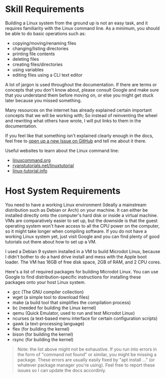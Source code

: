 
# Skill Requirements

Building a Linux system from the ground up is not an easy task, and
it requires familiarity with the Linux command line. As a minimum,
you should be able to do basic operations such as:

* copying/moving/renaming files
* changing/listing directories
* printing file contents
* deleting files
* creating files/directories
* using variables
* editing files using a CLI text editor

A lot of jargon is used throughout the documentation. If there are terms or
concepts that you don't know about, please consult Google and make sure
that you understand them before moving on, or else you might get stuck later
because you missed something.

Many resources on the internet has already explained certain important
concepts that we will be working with; So instead of reinventing the wheel
and rewriting what others have wrote, I will put links to them in the
documentation.

If you feel like that something isn't explained clearly enough in the docs,
feel free to 
[open up a new Issue on GitHub](github.com/Unturned3/Microdot/issues) 
and tell me about it there.

Useful websites to learn about the Linux command line:
* [linuxcommand.org](http://linuxcommand.org)
* [ryanstutorials.net/linuxtutorial](https://ryanstutorials.net/linuxtutorial)
* [linux-tutorial.info](http://linux-tutorial.info)

# Host System Requirements

You need to have a working Linux environment (Ideally a mainstream
distribution such as Debian or Arch) on your machine. It can either be
installed directly onto the computer's hard disk or inside a virtual
machine. VMs are comparatively easier to set up, but the downside is
that the guest operating system won't have access to all the CPU power
on the computer, so it might take longer when compiling software. If you
do not have a working Linux system yet, just visit Google and you can
find plenty of good tutorials out there about how to set up a VM.

I used a Debian 9 system installed in a VM to build Microdot Linux, because
I didn't bother to do a hard drive install and mess with the Apple boot
loader. The VM has 16GB of free disk space, 2GB of RAM, and 2 CPU cores. 

Here's a list of required packages for building Microdot Linux. You can
use Google to find distribution-specific instructions for installing
these packages onto your host Linux system.

* gcc (The GNU compiler collection)
* wget (a simple tool to download files)
* make (a build tool that simplifies the compilation process)
* bc (needed for building the Linux kernel)
* qemu (Quick Emulator, used to run and test Microdot Linux)
* ncurses (a text-based menu interface for certain configuration scripts)
* gawk (a text-processing language)
* flex (for building the kernel)
* bison (for building the kernel)
* rsync (for building the kernel)

> Note: the list above might not be exhaustive. If you run into errors in the form
> of "command not found" or similar, you might be missing a package. These errors
> are usually easily fixed by "apt install ..." (or whatever package manager you're using).
> Feel free to report these issues so I can update the docs accordinly.




